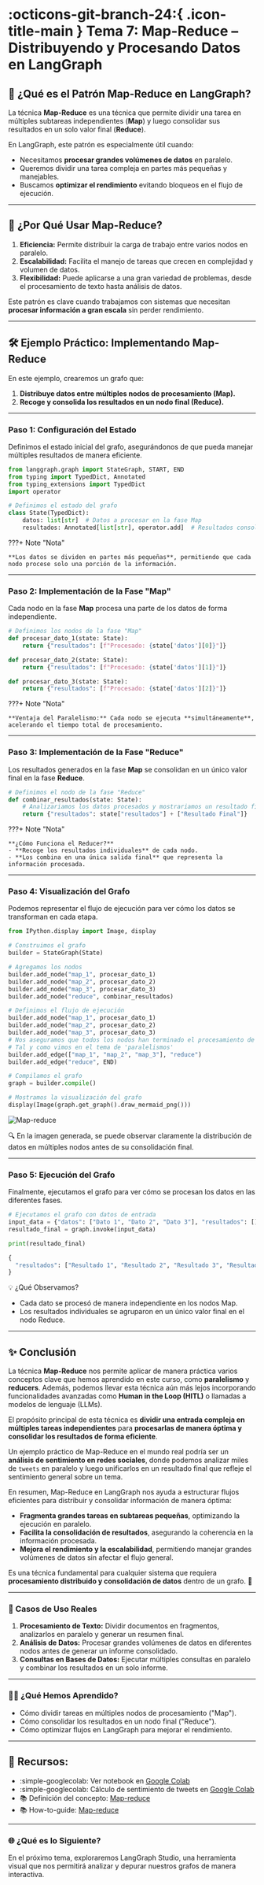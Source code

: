 # :octicons-git-branch-24:{ .icon-title-main } Tema 7: Map-Reduce – Distribuyendo y Procesando Datos en LangGraph  

## 🌟 ¿Qué es el Patrón Map-Reduce en LangGraph?  

La técnica **Map-Reduce** es una técnica que permite dividir una tarea en múltiples subtareas independientes (**Map**) y luego consolidar sus resultados en un solo valor final (**Reduce**).  

En LangGraph, este patrón es especialmente útil cuando:  
- Necesitamos **procesar grandes volúmenes de datos** en paralelo.  
- Queremos dividir una tarea compleja en partes más pequeñas y manejables.  
- Buscamos **optimizar el rendimiento** evitando bloqueos en el flujo de ejecución.  

---

## 🧠 ¿Por Qué Usar Map-Reduce?  

1. **Eficiencia:** Permite distribuir la carga de trabajo entre varios nodos en paralelo.  
2. **Escalabilidad:** Facilita el manejo de tareas que crecen en complejidad y volumen de datos.  
3. **Flexibilidad:** Puede aplicarse a una gran variedad de problemas, desde el procesamiento de texto hasta análisis de datos.  

Este patrón es clave cuando trabajamos con sistemas que necesitan **procesar información a gran escala** sin perder rendimiento.  

---

## 🛠️ Ejemplo Práctico: Implementando Map-Reduce  

En este ejemplo, crearemos un grafo que:  
1. **Distribuye datos entre múltiples nodos de procesamiento (Map).**  
2. **Recoge y consolida los resultados en un nodo final (Reduce).**  

---

### Paso 1: Configuración del Estado  

Definimos el estado inicial del grafo, asegurándonos de que pueda manejar múltiples resultados de manera eficiente.  

```python
from langgraph.graph import StateGraph, START, END
from typing import TypedDict, Annotated
from typing_extensions import TypedDict
import operator

# Definimos el estado del grafo
class State(TypedDict):
    datos: list[str]  # Datos a procesar en la fase Map
    resultados: Annotated[list[str], operator.add]  # Resultados consolidados en Reduce
```  

???+ Note "Nota"

    **Los datos se dividen en partes más pequeñas**, permitiendo que cada nodo procese solo una porción de la información.  

---

### Paso 2: Implementación de la Fase "Map"  

Cada nodo en la fase **Map** procesa una parte de los datos de forma independiente.  

```python
# Definimos los nodos de la fase "Map"
def procesar_dato_1(state: State):
    return {"resultados": [f"Procesado: {state['datos'][0]}"]}

def procesar_dato_2(state: State):
    return {"resultados": [f"Procesado: {state['datos'][1]}"]}

def procesar_dato_3(state: State):
    return {"resultados": [f"Procesado: {state['datos'][2]}"]}
```

???+ Note "Nota" 

    **Ventaja del Paralelismo:** Cada nodo se ejecuta **simultáneamente**, acelerando el tiempo total de procesamiento.  

---

### Paso 3: Implementación de la Fase "Reduce"  

Los resultados generados en la fase **Map** se consolidan en un único valor final en la fase **Reduce**.  

```python
# Definimos el nodo de la fase "Reduce"
def combinar_resultados(state: State):
    # Analizariamos los datos procesados y mostrariamos un resultado final.
    return {"resultados": state["resultados"] + ["Resultado Final"]}
```

???+ Note "Nota" 

    **¿Cómo Funciona el Reducer?**  
    - **Recoge los resultados individuales** de cada nodo.  
    - **Los combina en una única salida final** que representa la información procesada.  

---

### Paso 4: Visualización del Grafo  

Podemos representar el flujo de ejecución para ver cómo los datos se transforman en cada etapa.  

```python
from IPython.display import Image, display

# Construimos el grafo
builder = StateGraph(State)

# Agregamos los nodos
builder.add_node("map_1", procesar_dato_1)
builder.add_node("map_2", procesar_dato_2)
builder.add_node("map_3", procesar_dato_3)
builder.add_node("reduce", combinar_resultados)

# Definimos el flujo de ejecución
builder.add_node("map_1", procesar_dato_1)
builder.add_node("map_2", procesar_dato_2)
builder.add_node("map_3", procesar_dato_3)
# Nos aseguramos que todos los nodos han terminado el procesamiento de datos.
# Tal y como vimos en el tema de 'paralelismos'
builder.add_edge(["map_1", "map_2", "map_3"], "reduce")
builder.add_edge("reduce", END)

# Compilamos el grafo
graph = builder.compile()

# Mostramos la visualización del grafo
display(Image(graph.get_graph().draw_mermaid_png()))
```

![Map-reduce](../assets/img/curso2/tema7/image.png)

🔍 En la imagen generada, se puede observar claramente la distribución de datos en múltiples nodos antes de su consolidación final.  

---

### Paso 5: Ejecución del Grafo  

Finalmente, ejecutamos el grafo para ver cómo se procesan los datos en las diferentes fases.  

```python
# Ejecutamos el grafo con datos de entrada
input_data = {"datos": ["Dato 1", "Dato 2", "Dato 3"], "resultados": []}
resultado_final = graph.invoke(input_data)

print(resultado_final)
```

```python title="Salida esperada"
{
  "resultados": ["Resultado 1", "Resultado 2", "Resultado 3", "Resultado Final"]
}
```

💡 ¿Qué Observamos?

- Cada dato se procesó de manera independiente en los nodos Map.
- Los resultados individuales se agruparon en un único valor final en el nodo Reduce.

---

## ✨ Conclusión  

La técnica **Map-Reduce** nos permite aplicar de manera práctica varios conceptos clave que hemos aprendido en este curso, como **paralelismo** y **reducers**. Además, podemos llevar esta técnica aún más lejos incorporando funcionalidades avanzadas como **Human in the Loop (HITL)** o llamadas a modelos de lenguaje (LLMs).  

El propósito principal de esta técnica es **dividir una entrada compleja en múltiples tareas independientes** para **procesarlas de manera óptima y consolidar los resultados de forma eficiente**.  

Un ejemplo práctico de Map-Reduce en el mundo real podría ser un **análisis de sentimiento en redes sociales**, donde podemos analizar miles de `tweets` en paralelo y luego unificarlos en un resultado final que refleje el sentimiento general sobre un tema.  

En resumen, Map-Reduce en LangGraph nos ayuda a estructurar flujos eficientes para distribuir y consolidar información de manera óptima:  

- **Fragmenta grandes tareas en subtareas pequeñas**, optimizando la ejecución en paralelo.  
- **Facilita la consolidación de resultados**, asegurando la coherencia en la información procesada.  
- **Mejora el rendimiento y la escalabilidad**, permitiendo manejar grandes volúmenes de datos sin afectar el flujo general.  

Es una técnica fundamental para cualquier sistema que requiera **procesamiento distribuido y consolidación de datos** dentro de un grafo. 🚀  


---

### 🎯 Casos de Uso Reales

1. **Procesamiento de Texto:** Dividir documentos en fragmentos, analizarlos en paralelo y generar un resumen final.
2. **Análisis de Datos:** Procesar grandes volúmenes de datos en diferentes nodos antes de generar un informe consolidado.
3. **Consultas en Bases de Datos:** Ejecutar múltiples consultas en paralelo y combinar los resultados en un solo informe.

---

### 🧑‍🏫 ¿Qué Hemos Aprendido?

- Cómo dividir tareas en múltiples nodos de procesamiento ("Map").
- Cómo consolidar los resultados en un nodo final ("Reduce").
- Cómo optimizar flujos en LangGraph para mejorar el rendimiento.

---

## 🔎 Recursos:

- :simple-googlecolab: Ver notebook en [Google Colab](https://colab.research.google.com/drive/19YERe7NnsHsG2ulML7bOvXue8_xJXqLK?usp=sharing)
- :simple-googlecolab: Cálculo de sentimiento de tweets en [Google Colab](https://colab.research.google.com/drive/1K4hqYFobt9aGyqd_AqZ4ulX2KVi9LU6f?usp=sharing)
- :books: Definición del concepto: [Map-reduce](https://en.wikipedia.org/wiki/MapReduce)
- :books: How-to-guide: [Map-reduce](https://langchain-ai.github.io/langgraph/how-tos/map-reduce/)

---

### 🌐 ¿Qué es lo Siguiente?

En el próximo tema, exploraremos LangGraph Studio, una herramienta visual que nos permitirá analizar y depurar nuestros grafos de manera interactiva.